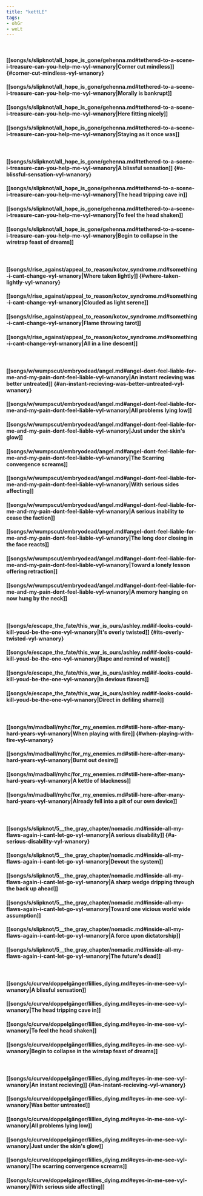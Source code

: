 ```yaml
---
title: "kettLE"
tags:
- ohGr
- weLt
---
```

&nbsp;
#### [[songs/s/slipknot/all_hope_is_gone/gehenna.md#tethered-to-a-scene-i-treasure-can-you-help-me-vyl-wnanory|Corner cut mindless]] {#corner-cut-mindless-vyl-wnanory}
#### [[songs/s/slipknot/all_hope_is_gone/gehenna.md#tethered-to-a-scene-i-treasure-can-you-help-me-vyl-wnanory|Morally is bankrupt]]
#### [[songs/s/slipknot/all_hope_is_gone/gehenna.md#tethered-to-a-scene-i-treasure-can-you-help-me-vyl-wnanory|Here fitting nicely]]
#### [[songs/s/slipknot/all_hope_is_gone/gehenna.md#tethered-to-a-scene-i-treasure-can-you-help-me-vyl-wnanory|Staying as it once was]]
&nbsp;
#### [[songs/s/slipknot/all_hope_is_gone/gehenna.md#tethered-to-a-scene-i-treasure-can-you-help-me-vyl-wnanory|A blissful sensation]] {#a-blissful-sensation-vyl-wnanory}
#### [[songs/s/slipknot/all_hope_is_gone/gehenna.md#tethered-to-a-scene-i-treasure-can-you-help-me-vyl-wnanory|The head tripping cave in]]
#### [[songs/s/slipknot/all_hope_is_gone/gehenna.md#tethered-to-a-scene-i-treasure-can-you-help-me-vyl-wnanory|To feel the head shaken]]
#### [[songs/s/slipknot/all_hope_is_gone/gehenna.md#tethered-to-a-scene-i-treasure-can-you-help-me-vyl-wnanory|Begin to collapse in the wiretrap feast of dreams]]
&nbsp;
#### [[songs/r/rise_against/appeal_to_reason/kotov_syndrome.md#something-i-cant-change-vyl-wnanory|Where taken lightly]] {#where-taken-lightly-vyl-wnanory}
#### [[songs/r/rise_against/appeal_to_reason/kotov_syndrome.md#something-i-cant-change-vyl-wnanory|Clouded as light serene]]
#### [[songs/r/rise_against/appeal_to_reason/kotov_syndrome.md#something-i-cant-change-vyl-wnanory|Flame throwing tarot]]
#### [[songs/r/rise_against/appeal_to_reason/kotov_syndrome.md#something-i-cant-change-vyl-wnanory|All in a line descent]]
&nbsp;
#### [[songs/w/wumpscut/embryodead/angel.md#angel-dont-feel-liable-for-me-and-my-pain-dont-feel-liable-vyl-wnanory|An instant recieving was better untreated]] {#an-instant-recieving-was-better-untreated-vyl-wnanory}
#### [[songs/w/wumpscut/embryodead/angel.md#angel-dont-feel-liable-for-me-and-my-pain-dont-feel-liable-vyl-wnanory|All problems lying low]]
#### [[songs/w/wumpscut/embryodead/angel.md#angel-dont-feel-liable-for-me-and-my-pain-dont-feel-liable-vyl-wnanory|Just under the skin's glow]]
#### [[songs/w/wumpscut/embryodead/angel.md#angel-dont-feel-liable-for-me-and-my-pain-dont-feel-liable-vyl-wnanory|The Scarring convergence screams]]
#### [[songs/w/wumpscut/embryodead/angel.md#angel-dont-feel-liable-for-me-and-my-pain-dont-feel-liable-vyl-wnanory|With serious sides affecting]]
#### [[songs/w/wumpscut/embryodead/angel.md#angel-dont-feel-liable-for-me-and-my-pain-dont-feel-liable-vyl-wnanory|A serious inability to cease the faction]]
#### [[songs/w/wumpscut/embryodead/angel.md#angel-dont-feel-liable-for-me-and-my-pain-dont-feel-liable-vyl-wnanory|The long door closing in the face reacts]]
#### [[songs/w/wumpscut/embryodead/angel.md#angel-dont-feel-liable-for-me-and-my-pain-dont-feel-liable-vyl-wnanory|Toward a lonely lesson offering retraction]]
#### [[songs/w/wumpscut/embryodead/angel.md#angel-dont-feel-liable-for-me-and-my-pain-dont-feel-liable-vyl-wnanory|A memory hanging on now hung by the neck]]
&nbsp;
#### [[songs/e/escape_the_fate/this_war_is_ours/ashley.md#if-looks-could-kill-youd-be-the-one-vyl-wnanory|It's overly twisted]] {#its-overly-twisted-vyl-wnanory}
#### [[songs/e/escape_the_fate/this_war_is_ours/ashley.md#if-looks-could-kill-youd-be-the-one-vyl-wnanory|Rape and remind of waste]]
#### [[songs/e/escape_the_fate/this_war_is_ours/ashley.md#if-looks-could-kill-youd-be-the-one-vyl-wnanory|In devious flavors]]
#### [[songs/e/escape_the_fate/this_war_is_ours/ashley.md#if-looks-could-kill-youd-be-the-one-vyl-wnanory|Direct in defiling shame]]
&nbsp;
#### [[songs/m/madball/nyhc/for_my_enemies.md#still-here-after-many-hard-years-vyl-wnanory|When playing with fire]] {#when-playing-with-fire-vyl-wnanory}
#### [[songs/m/madball/nyhc/for_my_enemies.md#still-here-after-many-hard-years-vyl-wnanory|Burnt out desire]]
#### [[songs/m/madball/nyhc/for_my_enemies.md#still-here-after-many-hard-years-vyl-wnanory|A kettle of blackness]]
#### [[songs/m/madball/nyhc/for_my_enemies.md#still-here-after-many-hard-years-vyl-wnanory|Already fell into a pit of our own device]]
&nbsp;
#### [[songs/s/slipknot/5__the_gray_chapter/nomadic.md#inside-all-my-flaws-again-i-cant-let-go-vyl-wnanory|A serious disability]] {#a-serious-disability-vyl-wnanory}
#### [[songs/s/slipknot/5__the_gray_chapter/nomadic.md#inside-all-my-flaws-again-i-cant-let-go-vyl-wnanory|Devout the system]]
#### [[songs/s/slipknot/5__the_gray_chapter/nomadic.md#inside-all-my-flaws-again-i-cant-let-go-vyl-wnanory|A sharp wedge dripping through the back up ahead]]
#### [[songs/s/slipknot/5__the_gray_chapter/nomadic.md#inside-all-my-flaws-again-i-cant-let-go-vyl-wnanory|Toward one vicious world wide assumption]]
#### [[songs/s/slipknot/5__the_gray_chapter/nomadic.md#inside-all-my-flaws-again-i-cant-let-go-vyl-wnanory|A force upon dictatorship]]
#### [[songs/s/slipknot/5__the_gray_chapter/nomadic.md#inside-all-my-flaws-again-i-cant-let-go-vyl-wnanory|The future's dead]]
&nbsp;
#### [[songs/c/curve/doppelgänger/lillies_dying.md#eyes-in-me-see-vyl-wnanory|A blissful sensation]]
#### [[songs/c/curve/doppelgänger/lillies_dying.md#eyes-in-me-see-vyl-wnanory|The head tripping cave in]]
#### [[songs/c/curve/doppelgänger/lillies_dying.md#eyes-in-me-see-vyl-wnanory|To feel the head shaken]]
#### [[songs/c/curve/doppelgänger/lillies_dying.md#eyes-in-me-see-vyl-wnanory|Begin to collapse in the wiretap feast of dreams]]
&nbsp;
#### [[songs/c/curve/doppelgänger/lillies_dying.md#eyes-in-me-see-vyl-wnanory|An instant recieving]] {#an-instant-recieving-vyl-wnanory}
#### [[songs/c/curve/doppelgänger/lillies_dying.md#eyes-in-me-see-vyl-wnanory|Was better untreated]]
#### [[songs/c/curve/doppelgänger/lillies_dying.md#eyes-in-me-see-vyl-wnanory|All problems lying low]]
#### [[songs/c/curve/doppelgänger/lillies_dying.md#eyes-in-me-see-vyl-wnanory|Just under the skin's glow]]
#### [[songs/c/curve/doppelgänger/lillies_dying.md#eyes-in-me-see-vyl-wnanory|The scarring convergence screams]]
#### [[songs/c/curve/doppelgänger/lillies_dying.md#eyes-in-me-see-vyl-wnanory|With serious side affecting]]
